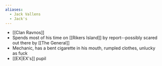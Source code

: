 ```yaml
---
aliases:
  - Jack Vallens
  - Jack's
---
```

- [[Clan Ravnos]]
- Spends most of his time on [[Rikers Island]] by report--possibly scared out there by [[The General]]
- Mechanic, has a bent cigarette in his mouth, rumpled clothes, unlucky as fuck
- [[EX|EX's]] pupil